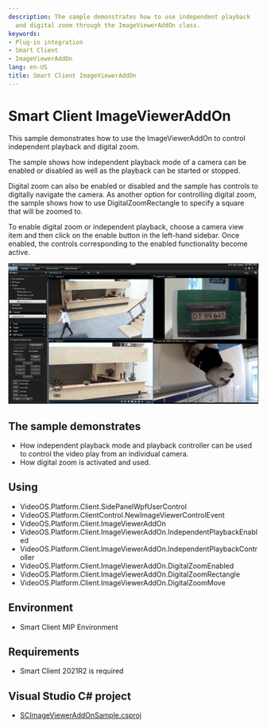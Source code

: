 ```yaml
---
description: The sample demonstrates how to use independent playback 
  and digital zoom through the ImageViewerAddOn class. 
keywords:
- Plug-in integration
- Smart Client
- ImageViewerAddOn
lang: en-US
title: Smart Client ImageViewerAddOn
---
```


# Smart Client ImageViewerAddOn

This sample demonstrates how to use the ImageViewerAddOn to control 
independent playback and digital zoom. 

The sample shows how independent playback mode of a camera can be 
enabled or disabled as well as the playback can be started or stopped. 

Digital zoom can also be enabled or disabled and the sample has 
controls to digitally navigate the camera. As another option for 
controlling digital zoom, the sample shows how to use DigitalZoomRectangle
to specify a square that will be zoomed to. 

To enable digital zoom or independent playback, choose a camera
view item and then click on the enable button in the left-hand sidebar. 
Once enabled, the controls corresponding to the enabled functionality 
become active.


![](CameraPlaybackController.png)

## The sample demonstrates

-   How independent playback mode and playback controller can be
    used to control the video play from an individual camera.
-   How digital zoom is activated and used. 

## Using

-   VideoOS.Platform.Client.SidePanelWpfUserControl
-   VideoOS.Platform.ClientControl.NewImageViewerControlEvent
-   VideoOS.Platform.Client.ImageViewerAddOn
-   VideoOS.Platform.Client.ImageViewerAddOn.IndependentPlaybackEnabled
-   VideoOS.Platform.Client.ImageViewerAddOn.IndependentPlaybackController
-   VideoOS.Platform.Client.ImageViewerAddOn.DigitalZoomEnabled
-   VideoOS.Platform.Client.ImageViewerAddOn.DigitalZoomRectangle
-   VideoOS.Platform.Client.ImageViewerAddOn.DigitalZoomMove

## Environment

-   Smart Client MIP Environment

## Requirements

- Smart Client 2021R2 is required

## Visual Studio C\# project

-   [SCImageViewerAddOnSample.csproj](javascript:openLink('..\\\\PluginSamples\\\\SCImageViewerAddOnSample\\\\SCImageViewerAddOnSample.csproj');)
